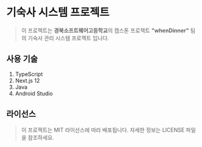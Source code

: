 # 기숙사 시스템 프로젝트

> 이 프로젝트는 **경북소프트웨어고등학교**의 캡스톤 프로젝트 **"whenDinner"** 팀의 기숙사 관리 시스템 프로젝트 입니다.

## 사용 기술
1. TypeScript
2. Next.js 12
3. Java
4. Android Studio

## 라이선스

> 이 프로젝트는 MIT 라이선스에 따라 배포됩니다. 자세한 정보는 LICENSE 파일을 참조하세요.
